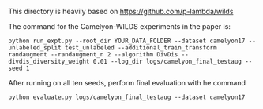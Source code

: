 This directory is heavily based on https://github.com/p-lambda/wilds

The command for the Camelyon-WILDS experiments in the paper is:
```
python run_expt.py --root_dir YOUR_DATA_FOLDER --dataset camelyon17 --unlabeled_split test_unlabeled --additional_train_transform randaugment --randaugment_n 2 --algorithm DivDis --divdis_diversity_weight 0.01 --log_dir logs/camelyon_final_testaug --seed 1
```

After running on all ten seeds, perform final evaluation with he command
```
python evaluate.py logs/camelyon_final_testaug --dataset camelyon17
```

